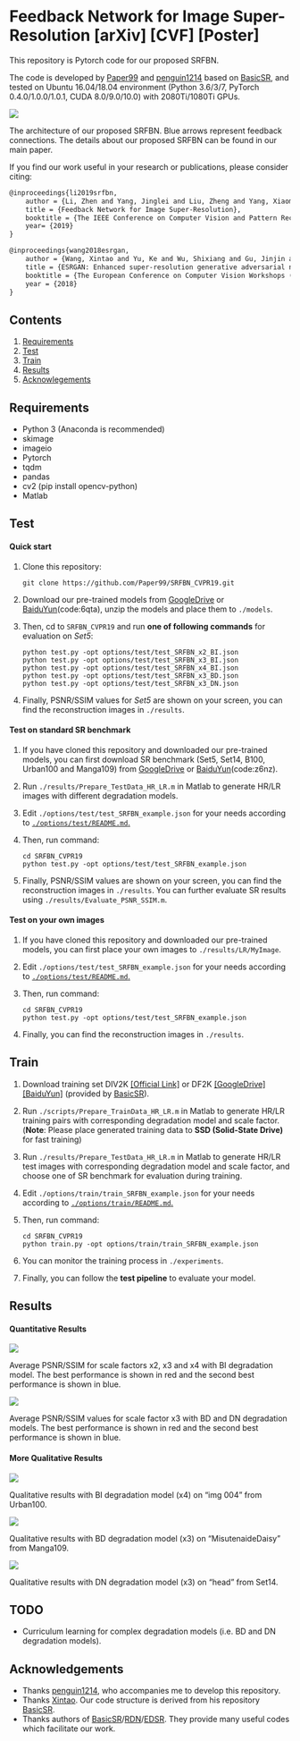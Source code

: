 # Feedback Network for Image Super-Resolution [arXiv] [CVF] [Poster]

This repository is Pytorch code for our proposed SRFBN.

The code is developed by [Paper99](https://github.com/Paper99) and [penguin1214](https://github.com/penguin1214) based on [BasicSR](https://github.com/xinntao/BasicSR), and tested on Ubuntu 16.04/18.04 environment (Python 3.6/3/7, PyTorch 0.4.0/1.0.0/1.0.1, CUDA 8.0/9.0/10.0) with 2080Ti/1080Ti GPUs.

![](figs/SRFBN_arch.jpg)

The architecture of our proposed SRFBN. Blue arrows represent feedback connections. The details about our proposed SRFBN can be found in our main paper.

If you find our work useful in your research or publications, please consider citing:

```latex
@inproceedings{li2019srfbn,
    author = {Li, Zhen and Yang, Jinglei and Liu, Zheng and Yang, Xiaomin and Jeon, Gwanggil and Wu, Wei},
    title = {Feedback Network for Image Super-Resolution},
    booktitle = {The IEEE Conference on Computer Vision and Pattern Recognition (CVPR)},
    year= {2019}
}

@inproceedings{wang2018esrgan,
    author = {Wang, Xintao and Yu, Ke and Wu, Shixiang and Gu, Jinjin and Liu, Yihao and Dong, Chao and Qiao, Yu and Loy, Chen Change},
    title = {ESRGAN: Enhanced super-resolution generative adversarial networks},
    booktitle = {The European Conference on Computer Vision Workshops (ECCVW)},
    year = {2018}
}
```

## Contents
1. [Requirements](#Requirements)
2. [Test](#test)
3. [Train](#train)
4. [Results](#results)
5. [Acknowlegements](#acknowledgements)

## Requirements
- Python 3 (Anaconda is recommended)
- skimage
- imageio
- Pytorch
- tqdm 
- pandas
- cv2 (pip install opencv-python)
- Matlab 

## Test

#### Quick start

1. Clone this repository:

   ```shell
   git clone https://github.com/Paper99/SRFBN_CVPR19.git
   ```

2. Download our pre-trained models from [GoogleDrive](https://drive.google.com/file/d/1Dsb_-OH0CeSJVjvP9A4bh2_IBQh9R-ja/view) or [BaiduYun](https://pan.baidu.com/s/1fIGBulcWll8MzaS87D_kPQ)(code:6qta), unzip the models and place them to `./models`.

3. Then, cd to `SRFBN_CVPR19` and run **one of following commands** for evaluation on *Set5*:

   ```shell
   python test.py -opt options/test/test_SRFBN_x2_BI.json
   python test.py -opt options/test/test_SRFBN_x3_BI.json
   python test.py -opt options/test/test_SRFBN_x4_BI.json
   python test.py -opt options/test/test_SRFBN_x3_BD.json
   python test.py -opt options/test/test_SRFBN_x3_DN.json
   ```

4. Finally, PSNR/SSIM values for *Set5* are shown on your screen, you can find the reconstruction images in `./results`.

#### Test on standard SR benchmark

1. If you have cloned this repository and downloaded our pre-trained models, you can first download SR benchmark (Set5, Set14, B100, Urban100 and Manga109) from [GoogleDrive](https://drive.google.com/file/d/1fC0AeoCLK8Oo3utnVa3E_r_45sJla4d1/view) or [BaiduYun](https://pan.baidu.com/s/1pTw5EE-N-GclI7Yj5SnnOA)(code:z6nz).

2. Run `./results/Prepare_TestData_HR_LR.m` in Matlab to generate HR/LR images with different degradation models.

3. Edit `./options/test/test_SRFBN_example.json` for your needs according to [`./options/test/README.md`.](./options/test/README.md)

4. Then, run command:
   ```shell
   cd SRFBN_CVPR19
   python test.py -opt options/test/test_SRFBN_example.json
   ```

5. Finally, PSNR/SSIM values are shown on your screen, you can find the reconstruction images in `./results`. You can further evaluate SR results using `./results/Evaluate_PSNR_SSIM.m`.

#### Test on your own images

1. If you have cloned this repository and downloaded our pre-trained models, you can first place your own images to `./results/LR/MyImage`.

2. Edit `./options/test/test_SRFBN_example.json` for your needs according to [`./options/test/README.md`.](./options/test/README.md)

3. Then, run command:
   ```shell
   cd SRFBN_CVPR19
   python test.py -opt options/test/test_SRFBN_example.json
   ```

4. Finally, you can find the reconstruction images in `./results`.

## Train

1. Download training set DIV2K [[Official Link]](https://data.vision.ee.ethz.ch/cvl/DIV2K/) or DF2K [[GoogleDrive]](https://drive.google.com/drive/folders/1B-uaxvV9qeuQ-t7MFiN1oEdA6dKnj2vW?usp=sharing) [[BaiduYun]](https://pan.baidu.com/s/1CFIML6KfQVYGZSNFrhMXmA#list/path=%2F) (provided by [BasicSR](https://github.com/xinntao/BasicSR)).

2. Run `./scripts/Prepare_TrainData_HR_LR.m` in Matlab to generate HR/LR training pairs with corresponding degradation model and scale factor. (**Note**: Please place generated training data to **SSD (Solid-State Drive)** for fast training)

3. Run `./results/Prepare_TestData_HR_LR.m` in Matlab to generate HR/LR test images with corresponding degradation model and scale factor, and choose one of SR benchmark for evaluation during training.

4. Edit `./options/train/train_SRFBN_example.json` for your needs according to [`./options/train/README.md`.](./options/train/README.md)

5. Then, run command:
   ```shell
   cd SRFBN_CVPR19
   python train.py -opt options/train/train_SRFBN_example.json
   ```

6. You can monitor the training process in `./experiments`.

7. Finally, you can follow the **test pipeline** to evaluate your model.

## Results

#### Quantitative Results

![](figs/comp_soa_bi.png)

Average PSNR/SSIM for scale factors x2, x3 and x4 with BI degradation model. The best performance is shown in red and the second best performance is shown in blue.

![](figs/comp_soa_bd_dn.png)

Average PSNR/SSIM values for scale factor x3 with BD and DN degradation models. The best performance is shown in red and the second best performance is shown in blue.

#### More Qualitative Results

![](figs/img_004_BI.jpg)

Qualitative results with BI degradation model (x4) on “img 004” from Urban100.

![](figs/manga109_BD.jpg)

Qualitative results with BD degradation model (x3) on “MisutenaideDaisy” from Manga109.

![](figs/head_DN.jpg)

Qualitative results with DN degradation model (x3) on “head” from Set14.

## TODO

- Curriculum learning for complex degradation models (i.e. BD and DN degradation models).

## Acknowledgements

- Thanks [penguin1214](https://github.com/penguin1214), who accompanies me to develop this repository.
- Thanks [Xintao](https://github.com/xinntao). Our code structure is derived from his repository [BasicSR](https://github.com/xinntao/BasicSR). 
- Thanks authors of [BasicSR](https://github.com/xinntao/BasicSR)/[RDN](https://github.com/yulunzhang/RDN)/[EDSR](https://github.com/thstkdgus35/EDSR-PyTorch). They provide many useful codes which facilitate our work.
